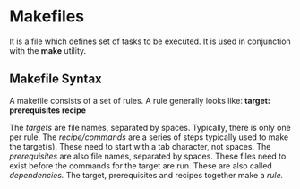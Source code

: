 # Makefiles

It is a file which defines set of tasks to be executed. It is used in conjunction with the **make** utility.

## Makefile Syntax
A makefile consists of a set of rules. A rule generally looks like:
      **target: prerequisites
          <TAB> recipe**

The *targets* are file names, separated by spaces. Typically, there is only one per rule.
The *recipe/commands* are a series of steps typically used to make the target(s). These need to start with a tab character, not spaces.
The *prerequisites* are also file names, separated by spaces. These files need to exist before the commands for the target are run. These are also called *dependencies.*
The target, prerequisites and recipes together make a *rule.*
